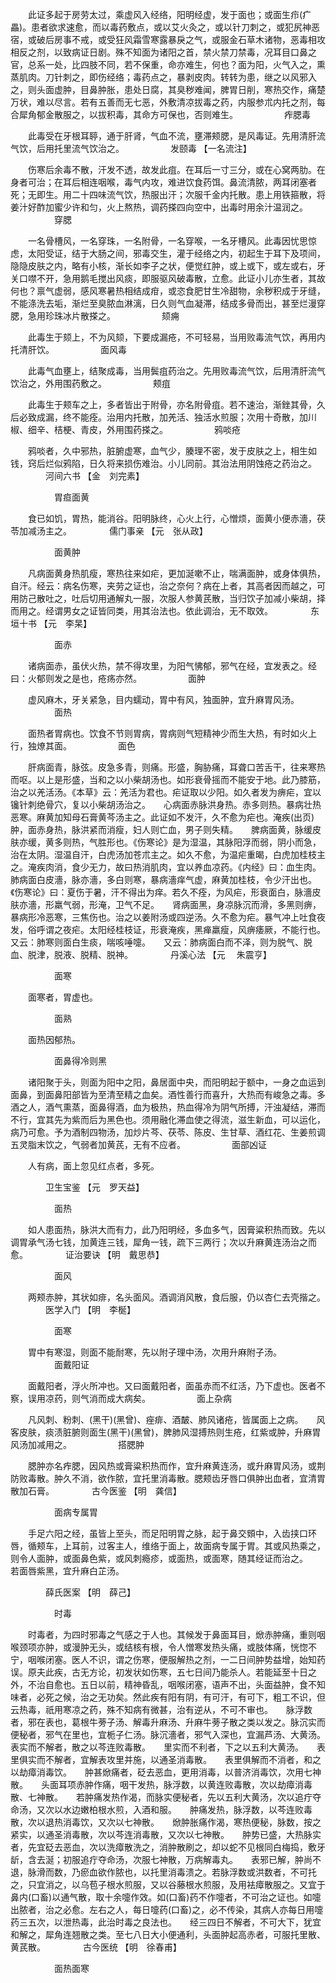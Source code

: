 <!-- { "loadSidebar": true } -->
　　此证多起于房劳太过，乘虚风入经络，阳明经虚，发于面也；或面生疖(疒畾)。患者欲求速愈，而以毒药敷点，或以艾火灸之，或以针刀刺之，或犯尻神恶宿，或破后房事不戒，或受狂风霜雪寒露暴戾之气，或服金石草木诸物，恶毒相攻相反之剂，以致病证日剧。殊不知面为诸阳之首，禁火禁刀禁毒，况耳目口鼻之官，总系一处，比四肢不同，若不保重，命亦难生，何也？面为阳，火气入之，熏蒸肌肉。刀针刺之，即伤经络；毒药点之，暴剥皮肉。转转为患，继之以风邪入之，则头面虚肿，目鼻肿胀，患处日腐，其臭秽难闻，脾胃日削，寒热交作，痛楚万状，难以尽言。若有五善而无七恶，外敷清凉拔毒之药，内服参朮内托之剂，每合犀角郁金散服之，以拔积毒，其命方可保也，否则难生。
　　　　　痄腮毒

　　此毒受在牙根耳聤，通于肝肾，气血不流，壅滞颊腮，是风毒证。先用清肝流气饮，后用托里流气饮治之。
　　　　　发颐毒 【一名流注】

　　伤寒后余毒不散，汗发不透，故发此疽。在耳后一寸三分，或在心窝两肋。在身者可治；在耳后相连咽喉，毒气内攻，难进饮食药饵。鼻流清脓，两耳闭塞者死；无即生。用二十四味流气饮，热服出汗；次服千金内托散。患上用铁箍散，将姜汁好酢加蜜少许和匀，火上熬热，调药搽四向空中，出毒时用余汁温润之。
　　　　　穿腮

　　一名骨槽风，一名穿珠，一名附骨，一名穿喉，一名牙槽风。此毒因忧思惊虑，太阳受证，结于大肠之间，邪毒交生，灌于经络之内，初起生于耳下及项间，隐隐皮肤之内，略有小核，渐长如李子之状，便觉红肿，或上或下，或左或右，牙关口噤不开，急用鹅毛搅出风痰，即服驱风破毒散，立愈。此证小儿亦生者，其故何也？禀气虚弱，感风寒暑热相结成疳，或恣食肥甘生冷甜物，余秽积成于牙缝，不能涤洗去垢，渐烂至臭脓血淋漓，日久则气血凝滞，结成多骨而出，甚至烂漫穿腮，急用珍珠冰片散搽之。
　　　　　颏痈

　　此毒生于颏上，不为风颏，下要成漏疮，不可轻易，当用败毒流气饮，再用内托清肝饮。
　　　　　面风毒

　　此毒气血壅上，结聚成毒，当用鬓疽药治之。先用败毒流气饮，后用清肝流气饮治之，外用围药敷之。
　　　　　颊疽

　　此毒生于颊车之上，多者皆出于附骨，亦名附骨疽。若不速治，渐銼其骨，久后必致成漏，终不能痊。治用内托散，加羌活、独活水煎服；次用十奇散，加川椒、细辛、桔梗、青皮，外用围药搽之。
　　　　　鸦啖疮

　　鸦啖者，久中邪热，脏腑虚寒，血气少，腠理不密，发于皮肤之上，相生如钱，窍后烂似鸦陷，日久将来损伤难治。小儿同前。其治法用阴蚀疮之药治之。
　　　　河间六书 【金　刘完素】

　　　　　胃疸面黄

　　食已如饥，胃热，能消谷。阳明脉终，心火上行，心憎烦，面黄小便赤濇，茯苓加减汤主之。
　　　　儒门事亲 【元　张从政】

　　　　　面黄肿

　　凡病面黄身热肌瘦，寒热往来如疟，更加涎嗽不止，喘满面肿，或身体俱热，自汗。经云：病名伤寒，夹劳之证也，治之奈何？病在上者，其高者因而越之，可用防己散吐之，吐后切用通解丸一服，次服人参黄芪散，当归饮子加减小柴胡，择而用之。经谓男女之证皆同类，用其治法也。依此调治，无不取效。
　　　　东垣十书 【元　李杲】

　　　　　面赤

　　诸病面赤，虽伏火热，禁不得攻里，为阳气怫郁，邪气在经，宜发表之。经曰：火郁则发之是也，疮疡亦然。
　　　　　面肿

　　虚风麻木，牙关紧急，目内蠕动，胃中有风，独面肿，宜升麻胃风汤。
　　　　　面热

　　面热者胃病也。饮食不节则胃病，胃病则气短精神少而生大热，有时如火上行，独燎其面。
　　　　　面色

　　肝病面青，脉弦。皮急多青，则痛。形盛，胸胁痛，耳聋口苦舌干，往来寒热而呕。以上是形盛，当和之以小柴胡汤也。如形衰骨摇而不能安于地。此乃膝筋，治之以羌活汤。《本草》云：羌活为君也。疟证取以少阳。如久者发为痹疟，宜以镵针刺绝骨穴，复以小柴胡汤治之。　　心病面赤脉洪身热。赤多则热。暴病壮热恶寒。麻黄加知母石膏黄芩汤主之。此证如不发汗，久不愈为疟也。淹疾(出页)肿，面赤身热，脉洪紧而消瘦，妇人则亡血，男子则失精。　　脾病面黄，脉缓皮肤亦缓，黄多则热，气胜形也。《伤寒论》是为湿温，其脉阳浮而弱，阴小而急，治在太阴。湿温自汗，白虎汤加苍朮主之。如久不愈，为温疟重暍，白虎加桂枝主之。淹疾肉消，食少无力，故曰热消肌肉，宜以养血凉药。《内经》曰：血生肉。　　肺病面白皮濇，脉亦濇，多白则寒，暴病濇痒气虚，麻黄加桂枝，令少汗出也。《伤寒论》曰：夏伤于暑，汗不得出为痒。若久不痊，为风疟，形衰面白，脉濇皮肤亦濇，形羸气弱，形淹，卫气不足。　　肾病面黑，身凉脉沉而滑，多黑则痹，暴病形冷恶寒，三焦伤也。治之以姜附汤或四逆汤。久不愈为疟。暴气冲上吐食夜发，俗呼谓之夜疟。太阳经桂枝证，形衰淹疾，黑瘅羸瘦，风痹痿厥，不能行也。　　又云：肺寒则面白生痰，喘咳唾嚏。　　又云：肺病面白而不泽，则为脱气、脱血、脱津，脱液、脱精、脱神。
　　　　丹溪心法 【元　 朱震亨】

　　　　　面寒

　　面寒者，胃虚也。

　　　　　面熟

　　面热因郁热。

　　　　　面鼻得冷则黑

　　诸阳聚于头，则面为阳中之阳，鼻居面中央，而阳明起于额中，一身之血运到面鼻，到面鼻阳部皆为至清至精之血矣。酒性善行而喜升，大热而有峻急之毒。多酒之人，酒气熏蒸，面鼻得酒，血为极热，热血得冷为阴气所搏，汗浊凝结，滞而不行，宜其先为紫而后为黑色也。须用融化滞血使之得流，滋生新血，可以运化，病乃可愈。予为酒制四物汤，加炒片芩、茯苓、陈皮、生甘草、酒红花、生姜煎调五灵脂末饮之，气弱者加黄芪，无有不应者。
　　　　　面部凶证

　　人有病，面上忽见红点者，多死。

　　　　卫生宝鉴 【元　罗天益】

　　　　　面热

　　如人患面热，脉洪大而有力，此乃阳明经，多血多气，因膏粱积热而致。先以调胃承气汤七钱，加黄连三钱，犀角一钱，疏下三两行；次以升麻黄连汤治之而愈。
　　　　证治要诀 【明　戴思恭】

　　　　　面风

　　两颊赤肿，其状如痱，名头面风。酒调消风散，食后服，仍以杏仁去壳揩之。
　　　　医学入门 【明　李梴】

　　　　　面寒

　　胃中有寒湿，则面不能耐寒，先以附子理中汤，次用升麻附子汤。
　　　　　面戴阳证

　　面戴阳者，浮火所冲也。又曰面戴阳者，面虽赤而不红活，乃下虚也。医者不察，误用凉药，则气消而成大病矣。
　　　　　面上杂病

　　凡风刺、粉刺、(黑干)(黑曾)、痤痱、酒皶、肺风诸疮，皆属面上之病。　　风客皮肤，痰渍脏腑则面生(黑干)(黑曾)，脾肺风湿搏热则生疮，红紫或肿，升麻胃风汤加减用之。
　　　　　搭腮肿

　　腮肿亦名痄腮，因风热或膏粱积热而作，宜升麻黄连汤，或升麻胃风汤，或荆防败毒散。肿久不消，欲作脓，宜托里消毒散。腮颊齿牙唇口俱肿出血者，宜清胃散加石膏。
　　　　古今医鉴 【明　龚信】

　　　　　面病专属胃

　　手足六阳之经，虽皆上至头，而足阳明胃之脉，起于鼻交頞中，入齿挟口环唇，循颊车，上耳前，过客主人，维络于面上，故面病专属于胃。其或风热乘之，则令人面肿，或面鼻色紫，或风刺瘾疹，或面热，或面寒，随其经证而治之。　　若面唇紫黑，宜升麻白芷汤。

　　　　薛氏医案 【明　薛己】

　　　　　时毒

　　时毒者，为四时邪毒之气感之于人也。其候发于鼻面耳目，焮赤肿痛，重则咽喉颈项亦肿，或漫肿无头，或结核有根，令人憎寒发热头痛，或肢体痛，恍惚不宁，咽喉闭塞。医人不识，谓之伤寒，便服解热之剂，一二日间肿势益增，始知药误。原夫此疾，古无方论，初发状如伤寒，五七日间乃能杀人。若能延至十日之外，不治自愈也。五日以前，精神昏乱，咽喉闭塞，语声不出，头面益肿，食不知味者，必死之候，治之无功矣。然此疾有阳有阴，有可汗，有可下，粗工不识，但云热毒，祇用寒凉之药，殊不知病有微甚，治有逆从，不可不审也。　　脉浮数者，邪在表也，葛根牛蒡子汤、解毒升麻汤、升麻牛蒡子散之类以发之。脉沉实而便秘者，邪气在里也，宜栀子仁汤。脉沉濇者，邪气入深也，宜漏芦汤、大黄汤。　　表实而不解者，散之以芩连败毒散。　　里实而不利者，下之以五利大黄汤。　　表里俱实而不解者，宜解表攻里并施，以通圣消毒散。　　表里俱解而不消者，和之以劫瘴消毒饮。　　肿甚焮痛者，砭去恶血，更用消毒，以普济消毒饮，次用七神散。　　头面耳项赤肿作痛，咽干发热，脉浮数，以黄连败毒散，次以劫瘴消毒散、七神散。　　若肿痛发热作渴，而脉实便秘者，先以五利大黄汤，次以追疔夺命汤，又次以水边嫩柏根水煎，入酒和服。　　肿痛发热，脉浮数，以芩连败毒散，次以退热消毒饮，又次以七神散。　　焮肿胀痛作渴，寒热便秘，脉数，按之紧实，以通圣消毒散，次以芩连消毒散，又次以七神散。　　肿势已盛，大热脉实者，先宜砭去恶血，次以洗瘴散洗之，消肿散刷之，却以蛇不见根同白梅捣，敷牙龂，含去涎；初服追疔夺命汤，次服七神散，万病解毒丸。　　表邪已解，肿尚不退，脉滑而数，乃瘀血欲作脓也，以托里消毒溃之。若脉浮数或洪数者，不可托之，只宜消之，以乌苞子根水煎服，又以谷藤根水煎服，及用袪瘴散服之。又宜于鼻内(口畜)以通气散，取十余嚏作效。如(口畜)药不作嚏者，不可治之证也。如嚏出脓者，治之必愈。左右之人，每日嚏药(口畜)之，必不传染，其病人亦每日用嚏药三五次，以泄热毒，此治时毒之良法也。　　经三四日不解者，不可大下，犹宜和解之，犀角连翘散之类。至七八日大小便通利，头面肿起高赤者，可服托里散、黄芪散。
　　　　古今医统 【明　徐春甫】

　　　　　面热面寒

